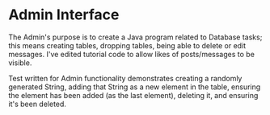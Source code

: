 # Admin Interface

The Admin's purpose is to create a Java program related to Database tasks; this means creating tables, dropping tables, being able to delete or edit messages. I've edited tutorial code to allow likes of posts/messages to be visible.

Test written for Admin functionality demonstrates creating a randomly generated String, adding that String as a new element in the table, ensuring the element has been added (as the last element), deleting it, and ensuring it's been deleted.
